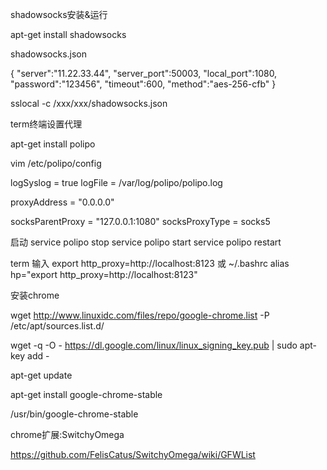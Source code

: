 shadowsocks安装&运行

apt-get install shadowsocks

shadowsocks.json

{
"server":"11.22.33.44",
"server_port":50003,
"local_port":1080,
"password":"123456",
"timeout":600,
"method":"aes-256-cfb"
}

sslocal -c /xxx/xxx/shadowsocks.json


term终端设置代理

apt-get install polipo

vim /etc/polipo/config

logSyslog = true
logFile = /var/log/polipo/polipo.log

proxyAddress = "0.0.0.0"

socksParentProxy = "127.0.0.1:1080"
socksProxyType = socks5

启动
service polipo stop
service polipo start
service polipo restart

term 输入
export http_proxy=http://localhost:8123
或
~/.bashrc
alias hp="export http_proxy=http://localhost:8123"


安装chrome

wget http://www.linuxidc.com/files/repo/google-chrome.list -P /etc/apt/sources.list.d/

wget -q -O - https://dl.google.com/linux/linux_signing_key.pub  | sudo apt-key add -

apt-get update

apt-get install google-chrome-stable

/usr/bin/google-chrome-stable

chrome扩展:SwitchyOmega

https://github.com/FelisCatus/SwitchyOmega/wiki/GFWList






